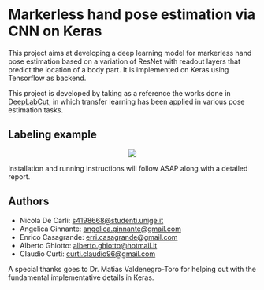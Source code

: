# Markerless hand pose estimation via CNN on Keras
This project aims at developing a deep learning model for markerless hand pose estimation based on a variation of ResNet with readout layers that predict the location of a body part. It is implemented on Keras using Tensorflow as backend.

This project is developed by taking as a reference the works done in [DeepLabCut](https://github.com/AlexEMG/DeepLabCut), in which transfer learning has been applied in various pose estimation tasks.


## Labeling example
<p align="center"> 
<img src="https://github.com/AlbertoGhiotto/group_project/blob/master/Dataset/HowToLabel/HowToLabel.jpg">
</p>

Installation and running instructions will follow ASAP along with a detailed report.

## Authors
* Nicola De Carli: s4198668@studenti.unige.it
* Angelica Ginnante: angelica.ginnante@gmail.com
* Enrico Casagrande: erri.casagrande@gmail.com
* Alberto Ghiotto: alberto.ghiotto@hotmail.it
* Claudio Curti: curti.claudio96@gmail.com

A special thanks goes to Dr. Matias Valdenegro-Toro for helping out with the fundamental implementative details in Keras.

